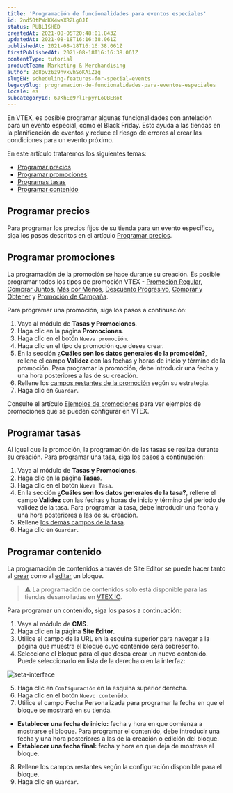 ```yaml
---
title: 'Programación de funcionalidades para eventos especiales'
id: 2nd50tPWdKK4waXRZLg0JI
status: PUBLISHED
createdAt: 2021-08-05T20:48:01.843Z
updatedAt: 2021-08-18T16:16:38.061Z
publishedAt: 2021-08-18T16:16:38.061Z
firstPublishedAt: 2021-08-18T16:16:38.061Z
contentType: tutorial
productTeam: Marketing & Merchandising
author: 2o8pvz6z9hvxvhSoKAiZzg
slugEN: scheduling-features-for-special-events
legacySlug: programacion-de-funcionalidades-para-eventos-especiales
locale: es
subcategoryId: 6JKhEq9rlIFpyrLoOBERot
---
```


En VTEX, es posible programar algunas funcionalidades con antelación para un evento especial, como el Black Friday. Esto ayuda a las tiendas en la planificación de eventos y reduce el riesgo de errores al crear las condiciones para un evento próximo.

En este artículo trataremos los siguientes temas:

- [Programar precios](#programar-precios)
- [Programar promociones](#programar-promociones)
- [Programas tasas](#programar-tasas)
- [Programar contenido](#programar-contenido)

## Programar precios

Para programar los precios fijos de su tienda para un evento específico, siga los pasos descritos en el artículo [Programar precios](https://help.vtex.com/es/tutorial/programacion-de-precio-en-pricing-v2--4vVha6TGzYkguWuMOqCcCk). 

## Programar promociones

La programación de la promoción se hace durante su creación. Es posible programar todos los tipos de promoción VTEX - [Promoción Regular](https://help.vtex.com/es/tracks/promociones--6asfF1vFYiZgTQtOzwJchR/7FjbeZdE2KMwk5L1t98pZI), [Comprar Juntos](https://help.vtex.com/es/tutorial/comprar-juntos-registro-de-promocion--tutorials_323), [Más por Menos](https://help.vtex.com/es/tutorial/crear-promocion-lleve-mas-por-menos--tutorials_325), [Descuento Progresivo](https://help.vtex.com/es/tutorial/descuento-progresivo--tutorials_324), [Comprar y Obtener](https://help.vtex.com/es/tutorial/como-funciona-la-promocion-compre-y-gane--tutorials_322) y [Promoción de Campaña](https://help.vtex.com/es/tutorial/promocion-de-campana--1ChYXhK2AQGuS6wAqS8Ume). 

Para programar una promoción, siga los pasos a continuación:

1. Vaya al módulo de **Tasas y Promociones**.
2. Haga clic en la página **Promociones**.
3. Haga clic en el botón `Nueva promoción`.
4. Haga clic en el tipo de promoción que desea crear.
5. En la sección **¿Cuáles son los datos generales de la promoción?**, rellene el campo **Validez** con las fechas y horas de inicio y término de la promoción. Para programar la promoción, debe introducir una fecha y una hora posteriores a las de su creación.
6. Rellene los [campos restantes de la promoción](https://help.vtex.com/es/tutorial/registro-promocion-regular--tutorials_327) según su estrategia.
7. Haga clic en `Guardar`.

Consulte el artículo [Ejemplos de promociones](https://help.vtex.com/es/tutorial/ejemplos-de-promociones--5A8UTc7knvAscxo7e7rMFD) para ver ejemplos de promociones que se pueden configurar en VTEX.

## Programar tasas

Al igual que la promoción, la programación de las tasas se realiza durante su creación. Para programar una tasa, siga los pasos a continuación:

1. Vaya al módulo de **Tasas y Promociones**.
2. Haga clic en la página **Tasas**.
3. Haga clic en el botón `Nueva Tasa`.
4. En la sección **¿Cuáles son los datos generales de la tasa?**, rellene el campo **Validez** con las fechas y horas de inicio y término del periodo de validez de la tasa. Para programar la tasa, debe introducir una fecha y una hora posteriores a las de su creación.
5. Rellene [los demás campos de la tasa](https://help.vtex.com/es/tutorial/creating-surchargestaxes--tutorials_321#campos).
6. Haga clic en `Guardar`.

## Programar contenido

La programación de contenidos a través de Site Editor se puede hacer tanto al [crear](https://help.vtex.com/es/tutorial/managing-page-and-template-content--3tMbx6HXy4Fy5r9EhboG37#crear-contenido) como al [editar](https://help.vtex.com/es/tutorial/managing-page-and-template-content--3tMbx6HXy4Fy5r9EhboG37#editar-contenido) un bloque.  

> ⚠️ La programación de contenidos solo está disponible para las tiendas desarrolladas en [VTEX IO](https://vtex.com/es-es/store-framework/). 

Para programar un contenido, siga los pasos a continuación:

1. Vaya al módulo de **CMS**.
2. Haga clic en la página **Site Editor**.
3. Utilice el campo de la URL en la esquina superior para navegar a la página que muestra el bloque cuyo contenido será sobrescrito.
4. Seleccione el bloque para el que desea crear un nuevo contenido. Puede seleccionarlo en lista de la derecha o en la interfaz:

![seta-interface](https://raw.githubusercontent.com/vtexdocs/help-center-content/refs/heads/main/docs/es/tutorials/otros/programaci%C3%B3n-de-funcionalidades/programacion-de-funcionalidades-para-eventos-especiales_1.png)

5. Haga clic en `Configuración` en la esquina superior derecha.
6. Haga clic en el botón `Nuevo contenido`.
7. Utilice el campo Fecha Personalizada para programar la fecha en que el bloque se mostrará en su tienda.
  - **Establecer una fecha de inicio:** fecha y hora en que comienza a mostrarse el bloque. Para programar el contenido, debe introducir una fecha y una hora posteriores a las de la creación o edición del bloque.
  - **Establecer una fecha final:** fecha y hora en que deja de mostrase el bloque. 
8. Rellene los campos restantes según la configuración disponible para el bloque.
9. Haga clic en `Guardar`.
